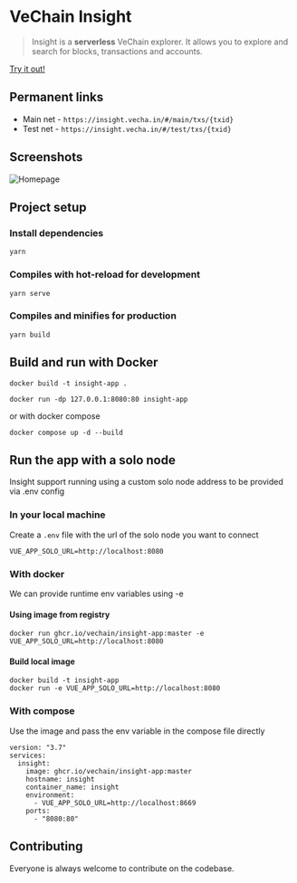 # VeChain Insight

> Insight is a **serverless** VeChain explorer. It allows you to explore and search for blocks, transactions and accounts.

[Try it out!](https://insight.vecha.in/#/)

## Permanent links

- Main net - `https://insight.vecha.in/#/main/txs/{txid}`
- Test net - `https://insight.vecha.in/#/test/txs/{txid}`

## Screenshots

![Homepage](./screenshots/homepage-chrome-app.png)

## Project setup

### Install dependencies

```
yarn
```

### Compiles with hot-reload for development

```
yarn serve
```

### Compiles and minifies for production

```
yarn build
```

## Build and run with Docker

```
docker build -t insight-app .
```

```
docker run -dp 127.0.0.1:8080:80 insight-app
```

or with docker compose

```
docker compose up -d --build
```

## Run the app with a solo node 

Insight support running using a custom solo node address to be provided via .env config

### In your local machine 

Create a `.env` file with the url of the solo node you want to connect

```
VUE_APP_SOLO_URL=http://localhost:8080
```

### With docker 

We can provide runtime env variables using -e 

#### Using image from registry 

```
docker run ghcr.io/vechain/insight-app:master -e VUE_APP_SOLO_URL=http://localhost:8080
```

#### Build local image 
```
docker build -t insight-app 
docker run -e VUE_APP_SOLO_URL=http://localhost:8080
```

### With compose 

Use the image and pass the env variable in the compose file directly

```
version: "3.7"
services:
  insight:
    image: ghcr.io/vechain/insight-app:master
    hostname: insight
    container_name: insight
    environment:
      - VUE_APP_SOLO_URL=http://localhost:8669
    ports:
      - "8080:80"
```


## Contributing

Everyone is always welcome to contribute on the codebase.

